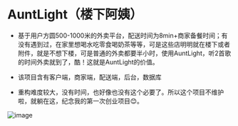 
# AuntLight（楼下阿姨）

* 基于用户方圆500-1000米的外卖平台，配送时间为8min+商家备餐时间；有没有遇到过，在家里想喝水吃零食喝奶茶等等，可是这些店明明就在楼下或者附件，就是不想下楼，可是普通的外卖都要半小时，使用AuntLight，听2首歌的时间外卖就到了，酷！这就是AuntLight的价值。

* 该项目含有客户端，商家端，配送端，后台，数据库

* 重构难度较大，没有时间，也好像也没有这个必要了。所以这个项目不维护啦，就躺在这，纪念我的第一次创业项目😊。

![image](https://github.com/HackJoe/AuntLight/blob/master/preview_client.gif)
